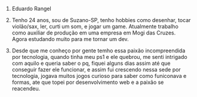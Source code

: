 1. Eduardo Rangel

2. Tenho 24 anos, sou de Suzano-SP, tenho hobbies como desenhar, tocar violão/sax, ler, curti um som, e jogar um game.
Atualmente trabalho como auxiliar de produção em uma empresa em Mogi das Cruzes. Agora estudando muito para me tornar um dev.

3. Desde que me conheço por gente temho essa paixão incompreendida por tecnologia, quando tinha meu ps1 e ele quebrou, me senti intrigado com aquilo e queria saber o pq, fiquei alguns dias assim até que conseguir fazer ele funcionar, e assim fui crescendo nessa sede por tecnologia, jogava muitos jogos curioso para saber como funiconava e formas, ate que topei por desenvolvimento web e a paixão se reacendeu.

